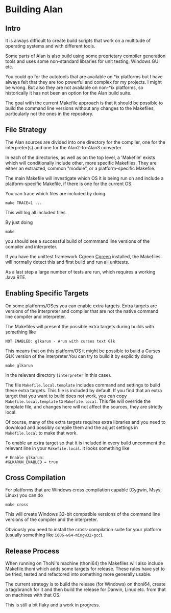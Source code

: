 Building Alan
=============

Intro
-----

It is always difficult to create build scripts that work on a multitude
of operating systems and with different tools.

Some parts of Alan is also build using some proprietary compiler
generation tools and uses some non-standard libraries for unit testing,
Windows GUI etc.

You could go for the autotools that are available on *ix platforms but I
have always felt that they are too powerful and complex for my projects.
I might be wrong. But also they are not available on non-*ix platforms,
so historically it has not been an option for the Alan build suite.

The goal with the current Makefile approach is that it should be
possible to build the command line versions without any changes to the
Makefiles, particularly not the ones in the repository.

File Strategy
-------------

The Alan sources are divided into one directory for the compiler, one
for the interpreter(s) and one for the Alan2-to-Alan3 converter.

In each of the directories, as well as on the top level, a 'Makefile'
exists which will conditionally include other, more specific Makefiles.
They are either an extracted, common "module", or a platform-specific
Makefile.

The main Makefile will investigate which OS it is being run on and
include a platform-specific Makefile, if there is one for the current
OS.

You can trace which files are included by doing

    make TRACE=1 ...

This will log all included files.

By just doing

    make

you should see a successful build of commmand line versions of the
compiler and interpreter.

If you have the unittest framework Cgreen
[Cgreen](https://github.com/cgreen-devs/cgreen) installed, the Makefiles
will normally detect this and first build and run all unittests.

As a last step a large number of tests are run, which requires a working
Java RTE.

Enabling Specific Targets
-------------------------

On some platforms/OSes you can enable extra targets. Extra targets are
versions of the interpreter and compiler that are not the native command
line compiler and interpreter.

The Makefiles will present the possible extra targets during builds with
something like

    NOT ENABLED: glkarun - Arun with curses text Glk

This means that on this platform/OS it might be possible to build a
Curses GLK version of the interpreter.You can try to build it by
explicitly doing

    make glkarun

in the relevant directory (`interpreter` in this case).

The file `Makefile.local.template` includes command and settings to
build these extra targets. This file is included by default. If you find
that an extra target that you want to build does not work, you can copy
`Makefile.local.template` to `Makefile.local`. This file will override
the template file, and changes here will not affect the sources, they
are strictly local.

Of course, many of the extra targets requires extra libraries and you
need to download and possibly compile them and the adjust settings in
`Makefile.local` to make that work.

To enable an extra target so that it is included in every build
uncomment the relevant line in your `Makefile.local`. It looks something
like

    # Enable glkarun:
    #GLKARUN_ENABLED = true

Cross Compilation
-----------------

For platforms that are Windows cross compilation capable (Cygwin, Msys,
Linux) you can do

    make cross

This will create Windows 32-bit compatible versions of the command line
versions of the compiler and the interpreter.

Obviously you need to install the cross-compilation suite for your
platform (usually something like `i686-w64-mingw32-gcc`).

Release Process
---------------

When running on ThoNi's machine (thoni64) the Makefiles will also
include Makefile.thoni which adds some targets for release. These rules
have yet to be tried, tested and refactored into something more
generally usable.

The current strategy is to build the release (for Windows) on thoni64,
create a tag/branch for it and then build the release for Darwin, Linux
etc. from that on machines with that OS.

This is still a bit flaky and a work in progress.
